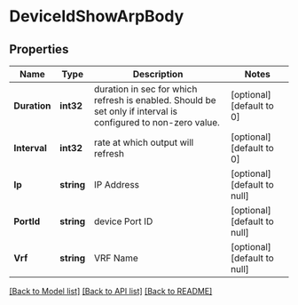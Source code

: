 # DeviceIdShowArpBody

## Properties
Name | Type | Description | Notes
------------ | ------------- | ------------- | -------------
**Duration** | **int32** | duration in sec for which refresh is enabled. Should be set only if interval is configured to non-zero value. | [optional] [default to 0]
**Interval** | **int32** | rate at which output will refresh | [optional] [default to 0]
**Ip** | **string** | IP Address | [optional] [default to null]
**PortId** | **string** | device Port ID | [optional] [default to null]
**Vrf** | **string** | VRF Name | [optional] [default to null]

[[Back to Model list]](../README.md#documentation-for-models) [[Back to API list]](../README.md#documentation-for-api-endpoints) [[Back to README]](../README.md)

